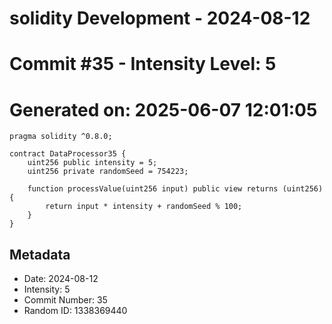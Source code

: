 ﻿# solidity Development - 2024-08-12
# Commit #35 - Intensity Level: 5
# Generated on: 2025-06-07 12:01:05
```solidity
pragma solidity ^0.8.0;

contract DataProcessor35 {
    uint256 public intensity = 5;
    uint256 private randomSeed = 754223;

    function processValue(uint256 input) public view returns (uint256) {
        return input * intensity + randomSeed % 100;
    }
}
```
## Metadata
- Date: 2024-08-12
- Intensity: 5
- Commit Number: 35
- Random ID: 1338369440
